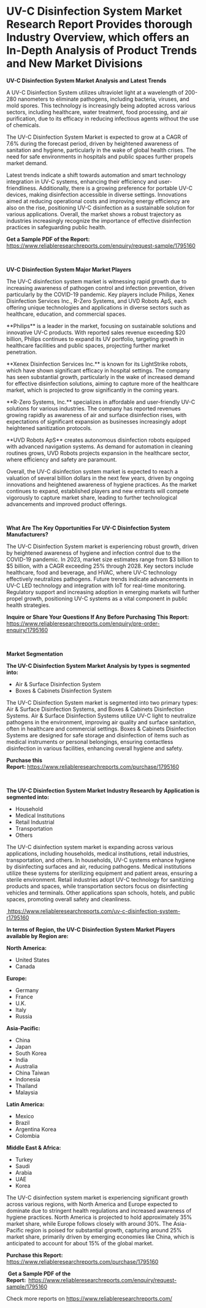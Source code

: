 <p><h1>UV-C Disinfection System Market Research Report Provides thorough Industry Overview, which offers an In-Depth Analysis of Product Trends and New Market Divisions</h1></p><p><strong>UV-C Disinfection System Market Analysis and Latest Trends</strong></p>
<p><p>A UV-C Disinfection System utilizes ultraviolet light at a wavelength of 200-280 nanometers to eliminate pathogens, including bacteria, viruses, and mold spores. This technology is increasingly being adopted across various sectors, including healthcare, water treatment, food processing, and air purification, due to its efficacy in reducing infectious agents without the use of chemicals. </p><p>The UV-C Disinfection System Market is expected to grow at a CAGR of 7.6% during the forecast period, driven by heightened awareness of sanitation and hygiene, particularly in the wake of global health crises. The need for safe environments in hospitals and public spaces further propels market demand. </p><p>Latest trends indicate a shift towards automation and smart technology integration in UV-C systems, enhancing their efficiency and user-friendliness. Additionally, there is a growing preference for portable UV-C devices, making disinfection accessible in diverse settings. Innovations aimed at reducing operational costs and improving energy efficiency are also on the rise, positioning UV-C disinfection as a sustainable solution for various applications. Overall, the market shows a robust trajectory as industries increasingly recognize the importance of effective disinfection practices in safeguarding public health.</p></p>
<p><strong>Get a Sample PDF of the Report:&nbsp;</strong> <a href="https://www.reliableresearchreports.com/enquiry/request-sample/1795160?utm_campaign=3084&utm_medium=2&utm_source=Github&utm_content=ia&utm_term=06042025&utm_id=uv-c-disinfection-system">https://www.reliableresearchreports.com/enquiry/request-sample/1795160</a></p>
<p>&nbsp;</p>
<p><strong>UV-C Disinfection System Major Market Players</strong></p>
<p><p>The UV-C disinfection system market is witnessing rapid growth due to increasing awareness of pathogen control and infection prevention, driven particularly by the COVID-19 pandemic. Key players include Philips, Xenex Disinfection Services Inc., R-Zero Systems, and UVD Robots ApS, each offering unique technologies and applications in diverse sectors such as healthcare, education, and commercial spaces.</p><p>**Philips** is a leader in the market, focusing on sustainable solutions and innovative UV-C products. With reported sales revenue exceeding $20 billion, Philips continues to expand its UV portfolio, targeting growth in healthcare facilities and public spaces, projecting further market penetration.</p><p>**Xenex Disinfection Services Inc.** is known for its LightStrike robots, which have shown significant efficacy in hospital settings. The company has seen substantial growth, particularly in the wake of increased demand for effective disinfection solutions, aiming to capture more of the healthcare market, which is projected to grow significantly in the coming years.</p><p>**R-Zero Systems, Inc.** specializes in affordable and user-friendly UV-C solutions for various industries. The company has reported revenues growing rapidly as awareness of air and surface disinfection rises, with expectations of significant expansion as businesses increasingly adopt heightened sanitization protocols.</p><p>**UVD Robots ApS** creates autonomous disinfection robots equipped with advanced navigation systems. As demand for automation in cleaning routines grows, UVD Robots projects expansion in the healthcare sector, where efficiency and safety are paramount.</p><p>Overall, the UV-C disinfection system market is expected to reach a valuation of several billion dollars in the next few years, driven by ongoing innovations and heightened awareness of hygiene practices. As the market continues to expand, established players and new entrants will compete vigorously to capture market share, leading to further technological advancements and improved product offerings.</p></p>
<p>&nbsp;</p>
<p><strong>What Are The Key Opportunities For UV-C Disinfection System Manufacturers?</strong></p>
<p><p>The UV-C Disinfection System market is experiencing robust growth, driven by heightened awareness of hygiene and infection control due to the COVID-19 pandemic. In 2023, market size estimates range from $3 billion to $5 billion, with a CAGR exceeding 25% through 2028. Key sectors include healthcare, food and beverage, and HVAC, where UV-C technology effectively neutralizes pathogens. Future trends indicate advancements in UV-C LED technology and integration with IoT for real-time monitoring. Regulatory support and increasing adoption in emerging markets will further propel growth, positioning UV-C systems as a vital component in public health strategies.</p></p>
<p><strong>Inquire or Share Your Questions If Any Before Purchasing This Report:</strong> <a href="https://www.reliableresearchreports.com/enquiry/pre-order-enquiry/1795160?utm_campaign=3084&utm_medium=2&utm_source=Github&utm_content=ia&utm_term=06042025&utm_id=uv-c-disinfection-system">https://www.reliableresearchreports.com/enquiry/pre-order-enquiry/1795160</a></p>
<p>&nbsp;</p>
<p><strong>Market Segmentation</strong></p>
<p><strong>The UV-C Disinfection System Market Analysis by types is segmented into:</strong></p>
<p><ul><li>Air & Surface Disinfection System</li><li>Boxes & Cabinets Disinfection System</li></ul></p>
<p><p>The UV-C Disinfection System market is segmented into two primary types: Air & Surface Disinfection Systems, and Boxes & Cabinets Disinfection Systems. Air & Surface Disinfection Systems utilize UV-C light to neutralize pathogens in the environment, improving air quality and surface sanitation, often in healthcare and commercial settings. Boxes & Cabinets Disinfection Systems are designed for safe storage and disinfection of items such as medical instruments or personal belongings, ensuring contactless disinfection in various facilities, enhancing overall hygiene and safety.</p></p>
<p><strong>Purchase this Report:&nbsp;</strong><a href="https://www.reliableresearchreports.com/purchase/1795160?utm_campaign=3084&utm_medium=2&utm_source=Github&utm_content=ia&utm_term=06042025&utm_id=uv-c-disinfection-system">https://www.reliableresearchreports.com/purchase/1795160</a></p>
<p>&nbsp;</p>
<p><strong>The UV-C Disinfection System Market Industry Research by Application is segmented into:</strong></p>
<p><ul><li>Household</li><li>Medical Institutions</li><li>Retail Industrial</li><li>Transportation</li><li>Others</li></ul></p>
<p><p>The UV-C disinfection system market is expanding across various applications, including households, medical institutions, retail industries, transportation, and others. In households, UV-C systems enhance hygiene by disinfecting surfaces and air, reducing pathogens. Medical institutions utilize these systems for sterilizing equipment and patient areas, ensuring a sterile environment. Retail industries adopt UV-C technology for sanitizing products and spaces, while transportation sectors focus on disinfecting vehicles and terminals. Other applications span schools, hotels, and public spaces, promoting overall safety and cleanliness.</p></p>
<p><a href="https://www.reliableresearchreports.com/uv-c-disinfection-system-r1795160?utm_campaign=3084&utm_medium=2&utm_source=Github&utm_content=ia&utm_term=06042025&utm_id=uv-c-disinfection-system">&nbsp;https://www.reliableresearchreports.com/uv-c-disinfection-system-r1795160</a></p>
<p><strong>In terms of Region, the UV-C Disinfection System Market Players available by Region are:</strong></p>
<p>
    <p> <strong> North America: </strong>
        <ul>
            <li>United States</li>
            <li>Canada</li>
        </ul>
        </p> 
    <p> <strong> Europe: </strong>
        <ul>
            <li>Germany</li>
            <li>France</li>
            <li>U.K.</li>
            <li>Italy</li>
            <li>Russia</li>
        </ul>
        </p> 
    <p> <strong> Asia-Pacific: </strong>
        <ul>
            <li>China</li>
            <li>Japan</li>
            <li>South Korea</li>
            <li>India</li>
            <li>Australia</li>
            <li>China Taiwan</li>
            <li>Indonesia</li>
            <li>Thailand</li>
            <li>Malaysia</li>
        </ul>
        </p> 
    <p> <strong> Latin America: </strong>
        <ul>
            <li>Mexico</li>
            <li>Brazil</li>
            <li>Argentina Korea</li>
            <li>Colombia</li>
        </ul>
        </p> 
    <p> <strong> Middle East & Africa: </strong>
        <ul>
            <li>Turkey</li>
            <li>Saudi</li>
            <li>Arabia</li>
            <li>UAE</li>
            <li>Korea</li>
        </ul>
    </p>
    </p>
<p><p>The UV-C disinfection system market is experiencing significant growth across various regions, with North America and Europe expected to dominate due to stringent health regulations and increased awareness of hygiene practices. North America is projected to hold approximately 35% market share, while Europe follows closely with around 30%. The Asia-Pacific region is poised for substantial growth, capturing around 25% market share, primarily driven by emerging economies like China, which is anticipated to account for about 15% of the global market.</p></p>
<p><strong>Purchase this Report: </strong><a href="https://www.reliableresearchreports.com/purchase/1795160?utm_campaign=3084&utm_medium=2&utm_source=Github&utm_content=ia&utm_term=06042025&utm_id=uv-c-disinfection-system">https://www.reliableresearchreports.com/purchase/1795160</a></p>
<p>&nbsp;<strong>Get a Sample PDF of the Report:&nbsp;&nbsp;</strong><a href="https://www.reliableresearchreports.com/enquiry/request-sample/1795160?utm_campaign=3084&utm_medium=2&utm_source=Github&utm_content=ia&utm_term=06042025&utm_id=uv-c-disinfection-system">https://www.reliableresearchreports.com/enquiry/request-sample/1795160</a></p>
<p><strong></strong></p>
<p>Check more reports on <a href="https://www.reliableresearchreports.com/?utm_campaign=3084&utm_medium=2&utm_source=Github&utm_content=ia&utm_term=06042025&utm_id=uv-c-disinfection-system">https://www.reliableresearchreports.com/</a></p>